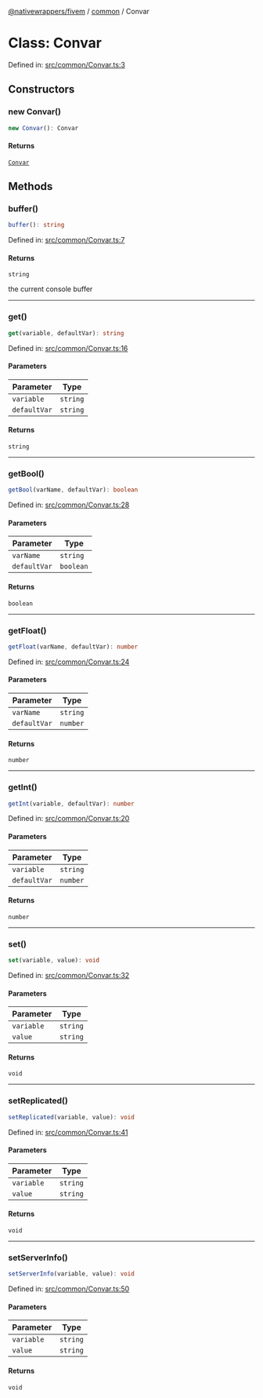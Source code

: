 [@nativewrappers/fivem](../../README.md) / [common](../README.md) / Convar

# Class: Convar

Defined in: [src/common/Convar.ts:3](https://github.com/nativewrappers/nativewrappers/blob/11c6a49b7dbba5233f7fb8c63e2382099dcf6c28/src/common/Convar.ts#L3)

## Constructors

### new Convar()

```ts
new Convar(): Convar
```

#### Returns

[`Convar`](Convar.md)

## Methods

### buffer()

```ts
buffer(): string
```

Defined in: [src/common/Convar.ts:7](https://github.com/nativewrappers/nativewrappers/blob/11c6a49b7dbba5233f7fb8c63e2382099dcf6c28/src/common/Convar.ts#L7)

#### Returns

`string`

the current console buffer

***

### get()

```ts
get(variable, defaultVar): string
```

Defined in: [src/common/Convar.ts:16](https://github.com/nativewrappers/nativewrappers/blob/11c6a49b7dbba5233f7fb8c63e2382099dcf6c28/src/common/Convar.ts#L16)

#### Parameters

| Parameter | Type |
| ------ | ------ |
| `variable` | `string` |
| `defaultVar` | `string` |

#### Returns

`string`

***

### getBool()

```ts
getBool(varName, defaultVar): boolean
```

Defined in: [src/common/Convar.ts:28](https://github.com/nativewrappers/nativewrappers/blob/11c6a49b7dbba5233f7fb8c63e2382099dcf6c28/src/common/Convar.ts#L28)

#### Parameters

| Parameter | Type |
| ------ | ------ |
| `varName` | `string` |
| `defaultVar` | `boolean` |

#### Returns

`boolean`

***

### getFloat()

```ts
getFloat(varName, defaultVar): number
```

Defined in: [src/common/Convar.ts:24](https://github.com/nativewrappers/nativewrappers/blob/11c6a49b7dbba5233f7fb8c63e2382099dcf6c28/src/common/Convar.ts#L24)

#### Parameters

| Parameter | Type |
| ------ | ------ |
| `varName` | `string` |
| `defaultVar` | `number` |

#### Returns

`number`

***

### getInt()

```ts
getInt(variable, defaultVar): number
```

Defined in: [src/common/Convar.ts:20](https://github.com/nativewrappers/nativewrappers/blob/11c6a49b7dbba5233f7fb8c63e2382099dcf6c28/src/common/Convar.ts#L20)

#### Parameters

| Parameter | Type |
| ------ | ------ |
| `variable` | `string` |
| `defaultVar` | `number` |

#### Returns

`number`

***

### set()

```ts
set(variable, value): void
```

Defined in: [src/common/Convar.ts:32](https://github.com/nativewrappers/nativewrappers/blob/11c6a49b7dbba5233f7fb8c63e2382099dcf6c28/src/common/Convar.ts#L32)

#### Parameters

| Parameter | Type |
| ------ | ------ |
| `variable` | `string` |
| `value` | `string` |

#### Returns

`void`

***

### setReplicated()

```ts
setReplicated(variable, value): void
```

Defined in: [src/common/Convar.ts:41](https://github.com/nativewrappers/nativewrappers/blob/11c6a49b7dbba5233f7fb8c63e2382099dcf6c28/src/common/Convar.ts#L41)

#### Parameters

| Parameter | Type |
| ------ | ------ |
| `variable` | `string` |
| `value` | `string` |

#### Returns

`void`

***

### setServerInfo()

```ts
setServerInfo(variable, value): void
```

Defined in: [src/common/Convar.ts:50](https://github.com/nativewrappers/nativewrappers/blob/11c6a49b7dbba5233f7fb8c63e2382099dcf6c28/src/common/Convar.ts#L50)

#### Parameters

| Parameter | Type |
| ------ | ------ |
| `variable` | `string` |
| `value` | `string` |

#### Returns

`void`
